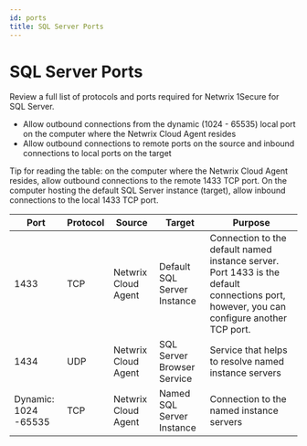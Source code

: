 ```yaml
---
id: ports
title: SQL Server Ports
---
```


# SQL Server Ports

Review a full list of protocols and ports required for Netwrix 1Secure for SQL Server.

- Allow outbound connections from the dynamic (1024 - 65535) local port on the computer where the Netwrix Cloud Agent resides
- Allow outbound connections to remote ports on the source and inbound connections to local ports on the target

Tip for reading the table: on the computer where the Netwrix Cloud Agent resides, allow outbound connections to the remote 1433 TCP port. On the computer hosting the default SQL Server instance (target), allow inbound connections to the local 1433 TCP port.

| Port | Protocol | Source | Target | Purpose |
| --- | --- | --- | --- | --- |
| 1433 | TCP | Netwrix Cloud Agent | Default SQL Server Instance | Connection to the default named instance server. Port 1433 is the default connections port, however, you can configure another TCP port. |
| 1434 | UDP | Netwrix Cloud Agent | SQL Server Browser Service | Service that helps to resolve named instance servers |
| Dynamic:  1024 -65535 | TCP | Netwrix Cloud Agent | Named SQL Server Instance | Connection to the named instance servers |